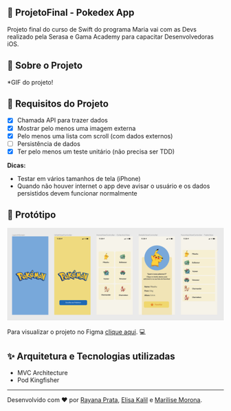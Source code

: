 
## 📱 ProjetoFinal - Pokedex App

Projeto final do curso de Swift do programa Maria vai com as Devs realizado pela Serasa e Gama Academy para capacitar Desenvolvedoras iOS.

## 📄  Sobre o Projeto

*GIF do projeto!

## 📌  Requisitos do Projeto

- [x] Chamada API para trazer dados
- [x] Mostrar pelo menos uma imagem externa
- [x] Pelo menos uma lista com scroll (com dados externos)
- [ ] Persistência de dados
- [x] Ter pelo menos um teste unitário (não precisa ser TDD)

**Dicas:**
- Testar em vários tamanhos de tela (iPhone)
- Quando não houver internet o app deve avisar o usuário e os dados persistidos devem funcionar normalmente

## 🌈  Protótipo

![Prototipo Pokedex App](Assets/prototipo.png)

Para visualizar o projeto no Figma [clique aqui](https://www.figma.com/file/PdyGNBmOVnV5M2cefsPtDm/Projeto-Final---PokeAPI?node-id=0%3A1). 💻

## ✨  Arquitetura e Tecnologias utilizadas

- MVC Architecture
- Pod Kingfisher

---

Desenvolvido com ❤️ por [Rayana Prata](https://www.linkedin.com/in/rayanaprata), [Elisa Kalil](https://github.com/elisakalil) e [Marilise Morona](https://github.com/MariliseMorona).
